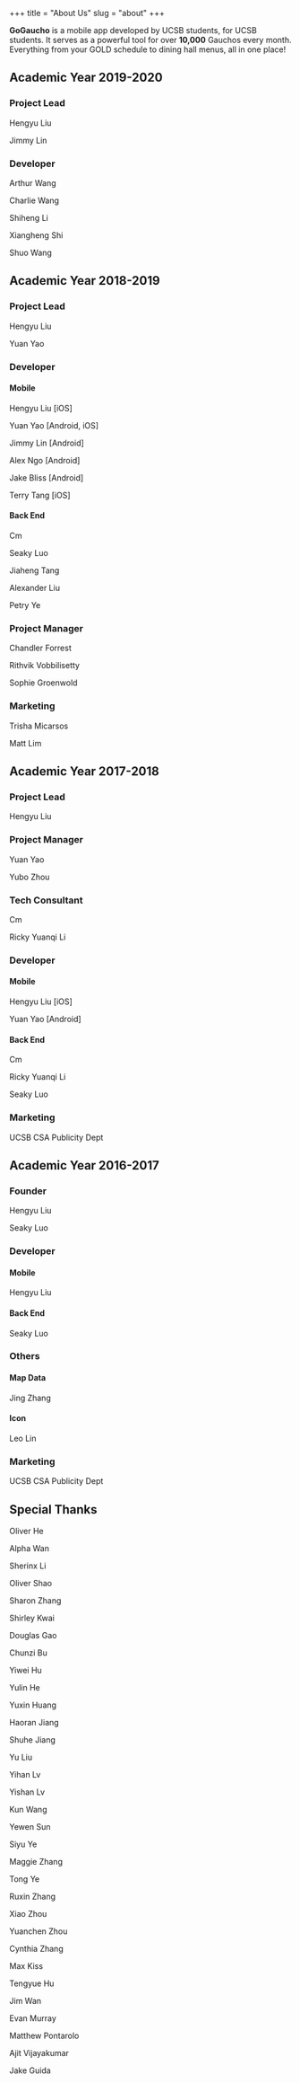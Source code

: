 +++
title = "About Us"
slug = "about"
+++

**GoGaucho** is a mobile app developed by UCSB students, for UCSB students. It serves as a powerful tool for over **10,000** Gauchos every month. Everything from your GOLD schedule to dining hall menus, all in one place!

## Academic Year 2019-2020

### Project Lead

Hengyu Liu

Jimmy Lin

### Developer

Arthur Wang

Charlie Wang

Shiheng Li

Xiangheng Shi

Shuo Wang



## Academic Year 2018-2019

### Project Lead

Hengyu Liu

Yuan Yao

### Developer

#### Mobile

Hengyu Liu [iOS]

Yuan Yao [Android, iOS]

Jimmy Lin [Android]

Alex Ngo [Android]

Jake Bliss [Android]

Terry Tang [iOS]

#### Back End

Cm

Seaky Luo

Jiaheng Tang

Alexander Liu

Petry Ye

### Project Manager

Chandler Forrest

Rithvik Vobbilisetty

Sophie Groenwold

### Marketing

Trisha Micarsos

Matt Lim



## Academic Year 2017-2018

### Project Lead

Hengyu Liu

### Project Manager

Yuan Yao

Yubo Zhou

### Tech Consultant

Cm

Ricky Yuanqi Li

### Developer

#### Mobile

Hengyu Liu [iOS]

Yuan Yao [Android]

#### Back End 

Cm

Ricky Yuanqi Li

Seaky Luo

### Marketing

UCSB CSA Publicity Dept



## Academic Year 2016-2017

### Founder

Hengyu Liu

Seaky Luo

### Developer

#### Mobile

Hengyu Liu

#### Back End

Seaky Luo

### Others

#### Map Data

Jing Zhang

#### Icon

Leo Lin

### Marketing

UCSB CSA Publicity Dept



## Special Thanks

Oliver He

Alpha Wan

Sherinx Li

Oliver Shao

Sharon Zhang

Shirley Kwai

Douglas Gao

Chunzi Bu

Yiwei Hu

Yulin He

Yuxin Huang

Haoran Jiang

Shuhe Jiang

Yu Liu

Yihan Lv

Yishan Lv

Kun Wang

Yewen Sun

Siyu Ye

Maggie Zhang

Tong Ye

Ruxin Zhang

Xiao Zhou

Yuanchen Zhou

Cynthia Zhang

Max Kiss

Tengyue Hu

Jim Wan

Evan Murray

Matthew Pontarolo

Ajit Vijayakumar

Jake Guida